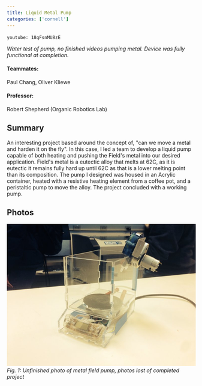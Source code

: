 ```yaml
---
title: Liquid Metal Pump
categories: ['cornell']
---
```


`youtube: 18qFsnMU8zE`

*Water test of pump, no finished videos pumping metal. Device was fully functional at completion.*


#### Teammates:
Paul Chang, Oliver Kliewe

#### Professor:
Robert Shepherd (Organic Robotics Lab)

## Summary
An interesting project based around the concept of, "can we move a metal and harden it on the fly". In this case, I led a team to develop a liquid pump capable of both heating and pushing the Field's metal into our desired application. Field's metal is a eutectic alloy that melts at 62C, as it is eutectic it remains fully hard up until 62C as that is a lower melting point than its composition. The pump I designed was housed in an Acrylic container, heated with a resistive heating element from a coffee pot, and a peristaltic pump to move the alloy. The project concluded with a working pump.

## Photos
![](IMG_0951.jpg)
*Fig. 1: Unfinished photo of metal field pump, photos lost of completed project*

